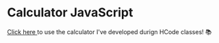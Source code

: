 # Calculator JavaScript

<a href="https://allinevieira.github.io/curso-javascript-projeto-calculadora/"> Click here </a> to use the calculator I've developed durign HCode classes! 📚

